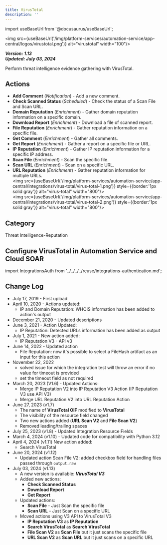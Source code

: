 ```yaml
---
title: VirusTotal
description: ''
---
```


import useBaseUrl from '@docusaurus/useBaseUrl';

<img src={useBaseUrl('/img/platform-services/automation-service/app-central/logos/virustotal.png')} alt="virustotal" width="100"/>

***Version: 1.13  
Updated: July 03, 2024***

Perform threat intelligence evidence gathering with VirusTotal.

## Actions

* **Add Comment** (*Notification*) - Add a new comment.
* **Check Scanned Status** (*Scheduled*) - Check the status of a Scan File and Scan URL.
* **Domain Reputation** (*Enrichment*) - Gather domain reputation information on a specific domain.
* **Download Report** (*Enrichment*) - Download a file of scanned report.
* **File Reputation** (*Enrichment*) - Gather reputation information on a specific file.
* **Get Comment** (*Enrichment*) - Gather all comments.
* **Get Report** (*Enrichment*) - Gather a report on a specific file or URL.
* **IP Reputation** (*Enrichment*) - Gather IP reputation information for a specific IP address.
* **Scan File** (*Enrichment*) - Scan the specific file.
* **Scan URL** (*Enrichment*) - Scan on a specific URL.
* **URL Reputation** (*Enrichment*) - Gather reputation information for multiple URLs.
  <br/><img src={useBaseUrl('/img/platform-services/automation-service/app-central/integrations/virus-total/virus-total-1.png')} style={{border:'1px solid gray'}} alt="virus-total" width="800"/>
  <br/><img src={useBaseUrl('/img/platform-services/automation-service/app-central/integrations/virus-total/virus-total-2.png')} style={{border:'1px solid gray'}} alt="virus-total" width="800"/>

## Category

Threat Intelligence-Reputation

## Configure VirusTotal in Automation Service and Cloud SOAR

import IntegrationsAuth from '../../../../reuse/integrations-authentication.md';

<IntegrationsAuth/>

## Change Log

* July 17, 2019 - First upload
* April 10, 2020 - Actions updated:
    + IP and Domain Reputation: WHOIS information has been added to action's output
* December 21, 2020 - Updated descriptions
* June 3, 2021 - Action Updated:
    + IP Reputation: Detected URLs information has been added as output
* July 1, 2021 - New action added:
    + IP Reputation V3 - API v3
* June 14, 2022 - Updated action
    + File Reputation: now it's possible to select a FileHash artifact as an input for this action
* November 22, 2022
    + solved issue for which the integration test will throw an error if no value for timeout is provided
    + set the timeout field as not required
* March 20, 2023 (V1.6) - Updated Actions:
    + Merge IP Reputation V2 into IP Reputation V3 Action (IP Reputation V3 use API V3)
    + Merge URL Reputation V2 into URL Reputation Action
* June 27, 2023 (v1.7)
    + The name of **VirusTotal OIF** modified to **VirusTotal**
    + The visibility of the resource field changed
    + Two new actions added (**URL Scan V2** and **File Scan V2**)
    + Removed leading/trailing spaces
* July 25, 2023 (v1.8) - Updated Integration Resource Fields
* March 4, 2024 (v1.10) - Updated code for compatibility with Python 3.12
* April 4, 2024 (v1.11) New action added:
    + Search VirusTotal
* June 20, 2024 (v1.12)
    + Updated action Scan File V2: added checkbox field for handling files passed through `output.raw`
* July 03, 2024 (v1.13)
    * A new version is available: ***VirusTotal V3***
    + Added new actions:
        - **Check Scanned Status**
        - **Download Report**
        - **Get Report**
    + Updated actions:
        - **Scan File** - Just Scan the specific file
        - **Scan URL** - Just Scan on a specific URL
    + Moved actions using V3 API to VirusTotal V3
        - **IP Reputation V3** as **IP Reputation**
        - **Search VirusTotal** as **Search VirusTotal**
        - **File Scan V2** as **Scan File** but it just scans the specific file
        - **URL Scan V2** as **Scan URL** but it just scans on a specific URL
